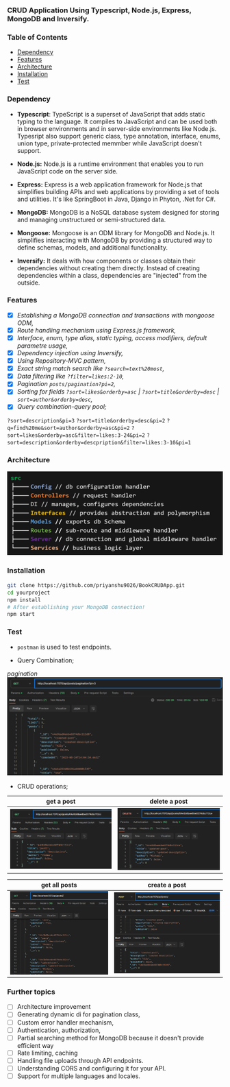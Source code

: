 ### CRUD Application Using  Typescript, Node.js, Express, MongoDB and Inversify.


### Table of Contents

- [Dependency](#dependency)
- [Features](#features)
- [Architecture](#architecture)
- [Installation](#installation)
- [Test](#test)

### Dependency

- **Typescript**: TypeScript is a superset of JavaScript that adds static typing to the language. It compiles to JavaScript and can be used both in browser environments and in server-side environments like Node.js. Typesript also support generic class, type annotation, interface, enums, union type, private-protected memmber while JavaScript doesn't support.

- **Node.js:** Node.js is a runtime environment that enables you to run JavaScript code on the server side.

- **Express:** Express is a web application framework for Node.js that simplifies building APIs and web applications by providing a set of tools and utilities. It's like SpringBoot in Java, Django in Phyton, .Net for C#.

- **MongoDB:** MongoDB is a NoSQL database system designed for storing and managing unstructured or semi-structured data.

- **Mongoose:** Mongoose is an ODM library for MongoDB and Node.js. It simplifies interacting with MongoDB by providing a structured way to define schemas, models, and additional functionality.

- **Inversify:** It deals with how components or classes obtain their dependencies without creating them directly. Instead of creating dependencies within a class, dependencies are "injected" from the outside.

### Features

- [x] _Establishing a MongoDB connection and transactions with mongoose ODM,_
- [x] _Route handling mechanism using Express.js framework,_
- [x] _Interface, enum, type alias, static typing, access modifiers, default parametre usage,_
- [x] _Dependency injection using Inversify,_
- [x] _Using Repository-MVC pattern,_
- [x] _Exact string match search like `?search=text%20most`,_
- [x] _Data filtering like `?filter=likes:2-10`,_
- [x] _Pagination `posts/pagination?pi=2`,_
- [x] _Sorting for fields `?sort=likes&orderby=asc` | `?sort=title&orderby=desc` | `sort=author&orderby=desc`,_
- [x] _Query combination-query pool;_

`?sort=description&pi=3`
`?sort=title&orderby=desc&pi=2`
`?q=find%20me&sort=author&orderby=asc&pi=2`
`?sort=likes&orderby=asc&filter=likes:3-24&pi=2`
`?sort=description&orderby=descpription&filter=likes:3-10&pi=1`

### Architecture

![tree /f](./ss/tree.png)

### Installation

```bash
git clone https://github.com/priyanshu9026/BookCRUDApp.git
cd yourproject
npm install
# After establishing your MongoDB connection!
npm start
```

### Test

- `postman` is used to test endpoints.

- Query Combination;

_pagination_
![delete image](./ss/pagination.png)

- CRUD operations;

|get a post|delete a post|
|---|---|
|![get all posts image](./ss/ss_getone.png)|![delete a post image](./ss/ss_delete.png)|

|get all posts|create a post|
|---|---|
|![get all posts image](./ss/ss_getall.png)|![create a post image](./ss/ss_create.png)|


### Further topics

- [ ] Architecture improvement
- [ ] Generating dynamic di for pagination class,
- [ ] Custom error handler mechanism,
- [ ] Authentication, authorization,
- [ ] Partial searching method for MongoDB because it doesn't provide efficient way
- [ ] Rate limiting, caching
- [ ] Handling file uploads through API endpoints.
- [ ] Understanding CORS and configuring it for your API.
- [ ] Support for multiple languages and locales.
